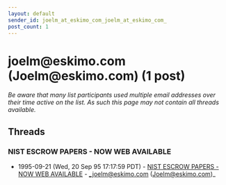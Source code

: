 ```yaml
---
layout: default
sender_id: joelm_at_eskimo_com_joelm_at_eskimo_com_
post_count: 1
---
```


# joelm<span>@</span>eskimo.com (Joelm<span>@</span>eskimo.com) (1 post)

_Be aware that many list participants used multiple email addresses over their time active on the list. As such this page may not contain all threads available._

## Threads

### NIST ESCROW PAPERS - NOW WEB AVAILABLE
+ 1995-09-21 (Wed, 20 Sep 95 17:17:59 PDT) - [NIST ESCROW PAPERS - NOW WEB AVAILABLE](/archive/1995/09/3409e44c8679bdd3a3323483fe0777f45dadb730c7d07ed293814f08a2bc7044) - _joelm@eskimo.com (Joelm@eskimo.com)_


